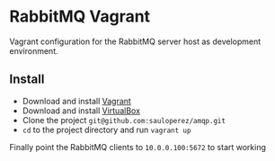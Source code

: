 # RabbitMQ Vagrant

Vagrant configuration for the RabbitMQ server host as development environment.

## Install

* Download and install [Vagrant](http://downloads.vagrantup.com/)
* Download and install  [VirtualBox](https://www.virtualbox.org/wiki/Downloads)
* Clone the project `git@github.com:sauloperez/amqp.git`
* `cd` to the project directory and run `vagrant up`

Finally point the RabbitMQ clients to `10.0.0.100:5672` to start working

